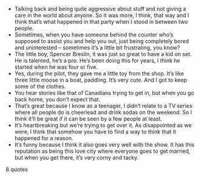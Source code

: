  - Talking back and being quite aggressive about stuff and not giving a care in the world about anyone. So it was more, I think, that way and I think that’s what happened in that party when I stood in between two people.
 - Sometimes, when you have someone behind the counter who’s supposed to assist you and help you out, just being completely bored and uninterested – sometimes it’s a little bit frustrating, you know?
 - The little boy, Spencer Breslin, it was just so great to have a kid on set. He is talented, he’s a pro. He’s been doing this for years, I think he started when he was four or five.
 - Yes, during the pilot, they gave me a little toy from the shop. It’s like three little moose in a boat, paddling. It’s very cute. And I got to keep some of the clothes.
 - You hear stories like that of Canadians trying to get in, but when you go back home, you don’t expect that.
 - That’s great because I know as a teenager, I didn’t relate to a TV series where all people do is cheerlead and drink sodas on the weekend. So I think it’ll be great if it can be seen by a few people at least.
 - It’s heartbreaking but we’re trying to get over it. As disappointed as we were, I think that somehow you have to find a way to think that it happened for a reason.
 - It’s funny because I think it also goes very well with the show. It has this reputation as being this love city where everyone goes to get married, but when you get there, it’s very corny and tacky.

8 quotes